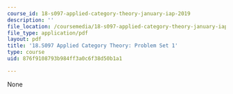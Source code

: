 ```yaml
---
course_id: 18-s097-applied-category-theory-january-iap-2019
description: ''
file_location: /coursemedia/18-s097-applied-category-theory-january-iap-2019/876f9108793b984ff3a0c6f38d50b1a1_18-s097iap19ps1.pdf
file_type: application/pdf
layout: pdf
title: '18.S097 Applied Category Theory: Problem Set 1'
type: course
uid: 876f9108793b984ff3a0c6f38d50b1a1

---
```

None